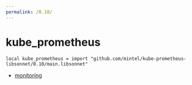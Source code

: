 ```yaml
---
permalink: /0.10/
---
```


# kube_prometheus

```jsonnet
local kube_prometheus = import "github.com/mintel/kube-prometheus-libsonnet/0.10/main.libsonnet"
```



* [monitoring](monitoring/index.md)